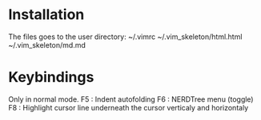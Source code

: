 # Installation

The files goes to the user directory:
~/.vimrc
~/.vim_skeleton/html.html
~/.vim_skeleton/md.md

# Keybindings

Only in normal mode.
F5 : Indent autofolding
F6 : NERDTree menu (toggle)
F8 : Highlight cursor line underneath the cursor verticaly and horizontaly
